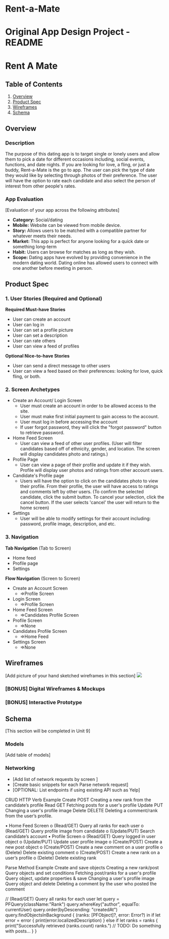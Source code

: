 # Rent-a-Mate

Original App Design Project - README
===

# Rent A Mate

## Table of Contents
1. [Overview](#Overview)
1. [Product Spec](#Product-Spec)
1. [Wireframes](#Wireframes)
2. [Schema](#Schema)

## Overview
### Description
The purpose of this dating app is to target single or lonely users and allow them to pick a date for different occasions including, social events, functions, and date nights. If you are looking for love, a fling, or just a buddy, Rent-a-Mate is the go to app. The user can pick the type of date they would like by selecting through photos of their preference. The user will have the option to rate each candidate and also select the person of interest from other people's rates.

### App Evaluation
[Evaluation of your app across the following attributes]
- **Category:** Social/dating
- **Mobile:** Website can be viewed from mobile device.
- **Story:** Allows users to be matched with a compatible partner for whatever meets their needs.
- **Market:** This app is perfect for anyone looking for a quick date or something long-term
- **Habit:** Users can browse for matches as long as they wish. 
- **Scope:** Dating apps have evolved by providing convenience in the modern dating world. Dating online has allowed users to connect with one another before meeting in person.

## Product Spec

### 1. User Stories (Required and Optional)

**Required Must-have Stories**

* User can create an account
* User can log in
* User can set a profile picture
* User can set a description
* User can rate others
* User can view a feed of profiles

**Optional Nice-to-have Stories**

* User can send a direct message to other users
* User can view a feed based on their preferences: looking for love, quick fling, or both.

### 2. Screen Archetypes

* Create an Account/ Login Screen
   * User must create an account in order to be allowed access to the site.
   * User must make first initial payment to gain access to the account.
   * User must log in before accessing the account
   * If user forgot password, they will click the "forgot password" button to retrieve password.
* Home Feed Screen
    * User can view a feed of other user profiles. (User will filter candidates based off of ethnicity, gender, and location. The screen will display candidates photo and ratings.)
* Profile Page
    * User can view a page of their profile and update it if they wish. Profile will display user photos and ratings from other account users.
* Candidate's Profile page
    * Users will have the option to click on the candidates photo to view their profile. From their profile, the user will have access to ratings and comments left by other users. (To confirm the selected candidate, click the submit button. To cancel your selection, click the cancel button. If the user selects 'cancel' the user will return to the home screen)
* Settings
    * User will be able to modify settings for their account including: password, profile image, description, and etc.



### 3. Navigation

**Tab Navigation** (Tab to Screen)

* Home feed 
* Profile page
* Settings

**Flow Navigation** (Screen to Screen)

* Create an Account Screen 
   * =>Profile Screen
* Login Screen
    * =>Profile Screen 
* Home Feed Screen
    * =>Candidates Profile Screen
* Profile Screen
   * =>None
* Candidates Profile Screen 
    * =>Home Feed
* Settings Screen
    * =>None

## Wireframes
[Add picture of your hand sketched wireframes in this section]
![](https://i.imgur.com/2rbGgDV.jpg)


### [BONUS] Digital Wireframes & Mockups

### [BONUS] Interactive Prototype

## Schema 
[This section will be completed in Unit 9]
### Models
[Add table of models]
### Networking
- [Add list of network requests by screen ]
- [Create basic snippets for each Parse network request]
- [OPTIONAL: List endpoints if using existing API such as Yelp]








CRUD	HTTP Verb	Example
Create	POST	Creating a new rank from the candidate’s profile
Read	GET	Fetching posts for a user's profile
Update	PUT	Changing a user's profile image
Delete	DELETE	Deleting a comment/rank from the user’s profile.

•	Home Feed Screen
o	(Read/GET) Query all ranks for each user
o	(Read/GET) Query profile image from candidate
o	(Update/PUT) Search candidate’s account 
•	Profile Screen
o	(Read/GET) Query logged in user object
o	(Update/PUT) Update user profile image
o	(Create/POST) Create a new post object
o	(Create/POST) Create a new comment on a user profile
o	(Delete) Delete existing comment
o	(Create/POST) Create a new rank on a user’s profile
o	(Delete) Delete existing rank
	
Parse Method	Example
Create and save objects
Creating a new rank/post 
Query objects and set conditions
Fetching post/ranks for a user's profile
Query object, update properties & save
Changing a user's profile image
Query object and delete
Deleting a comment by the user who posted the comment







// (Read/GET) Query all ranks for each user
let query = PFQuery(className:"Rank")
query.whereKey("author", equalTo: currentUser)
query.order(byDescending: "createdAt")
query.findObjectsInBackground { (ranks: [PFObject]?, error: Error?) in
   if let error = error {
      print(error.localizedDescription)
   } else if let ranks = ranks {
      print("Successfully retrieved \(ranks.count) ranks.")
      // TODO: Do something with posts...
   }
}

